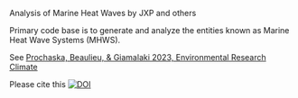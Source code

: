Analysis of Marine Heat Waves by JXP and others

Primary code base is to generate and analyze the entities known as Marine Heat Wave Systems (MHWS).


See [Prochaska, Beaulieu, & Giamalaki 2023, Environmental Research Climate](https://iopscience.iop.org/article/10.1088/2752-5295/accd0e)

Please cite this [![DOI](https://zenodo.org/badge/262816104.svg)](https://zenodo.org/badge/latestdoi/262816104)
